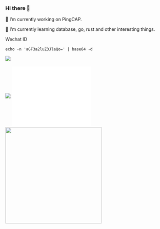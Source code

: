 ### Hi there 👋

🔭 I’m currently working on PingCAP.

🌱 I'm currently learning database, go, rust and other interesting things.

Wechat ID

```
echo -n 'aGF3a2luZ3JlaQo=' | base64 -d
```

![](https://github-profile-summary-cards.vercel.app/api/cards/profile-details?username=hawkingrei&theme=monokai)

<img src="https://trophygh.kolioaris.xyz/?username=hawkingrei&column=4&row=2&margin-w=20&margin-h=10" />

<a href="https://github.com/hawkingrei">
  <img align="center" width="49%" src="./github-metrics.svg" />
</a>

<img src="https://github.com/user-attachments/assets/aca4edb0-066a-4d38-849d-df8373d631f6" width="300" height="300">
